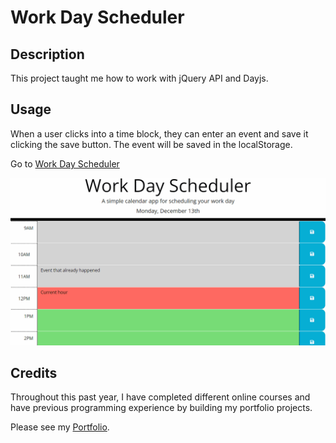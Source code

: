 # Work Day Scheduler

## Description

This project taught me how to work with jQuery API and Dayjs.

## Usage

When a user clicks into a time block, they can enter an event and save it clicking the save button. The event will be saved in the localStorage.

Go to [Work Day Scheduler](https://armanbarseghyan83.github.io/work-day-scheduler/)

![A user clicks on slots on the color-coded calendar and edits the events.](./Assets/05-third-party-apis-homework-demo.gif)

## Credits

Throughout this past year, I have completed different online courses and have previous programming experience by building my portfolio projects.

Please see my [Portfolio](https://armanbarseghyan83.github.io/portfolio/).